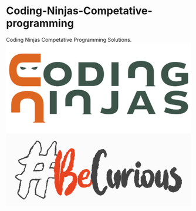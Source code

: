# Coding-Ninjas-Competative-programming
Coding Ninjas Competative Programming Solutions.
<img src="https://github.com/mirajhad/Coding-Ninjas-Competative-programming/blob/main/images/1.svg"></img>
<img src="https://github.com/mirajhad/Coding-Ninjas-Competative-programming/blob/main/images/2.gif"></img>
